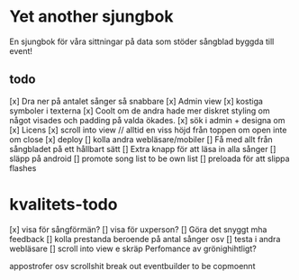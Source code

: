 # Yet another sjungbok

En sjungbok för våra sittningar på data som stöder sångblad byggda till event!

## todo

[x] Dra ner på antalet sånger så snabbare
[x] Admin view
[x] kostiga symboler i texterna
[x] Coolt om de andra hade mer diskret styling om något visades och padding på valda ökades.
[x] sök i admin + designa om
[x] Licens
[x] scroll into view // alltid en viss höjd från toppen om open inte om close
[x] deploy
[] kolla andra webläsare/mobiler
[] Få med allt från sångbladet på ett hållbart sätt
[] Extra knapp för att läsa in alla sånger
[] släpp på android
[] promote song list to be own list
[] preloada för att slippa flashes

# kvalitets-todo

[x] visa för sångförmän?
[] visa för uxperson?
[] Göra det snyggt mha feedback
[] kolla prestanda beroende på antal sånger osv
[] testa i andra webläsare
[] scroll into view e skräp
Perfomance av grönighihtligt?

appostrofer osv
scrollshit
break out eventbuilder to be copmoennt
